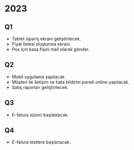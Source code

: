 # 2023 
## Q1
- Tablet sipariş ekranı geliştirilecek.
- Fiyat listesi oluşturma ekranı.
- Pos için kasa fişini mail olarak gönder.
## Q2
- Mobil uygulama yapilacak
- Müşteri ile iletişim ve hata bildirim paneli online yapılacak.
- Satış raporları geliştirilecek.
## Q3
- E-fatura süreci başlatılacak.
## Q4
- E-fatura testlere başlanacak.
